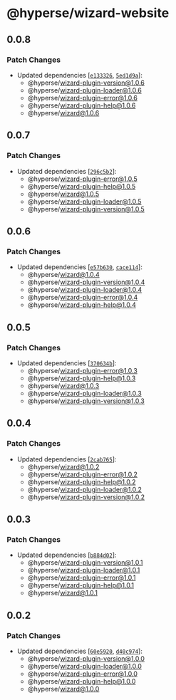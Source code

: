 # @hyperse/wizard-website

## 0.0.8

### Patch Changes

- Updated dependencies [[`e133326`](https://github.com/hyperse-io/wizard/commit/e133326686af6b0a55fe593903cdcb207c47abbd), [`5ed1d9a`](https://github.com/hyperse-io/wizard/commit/5ed1d9a13beaba05a21d1a807737e92748fa2093)]:
  - @hyperse/wizard-plugin-version@1.0.6
  - @hyperse/wizard-plugin-loader@1.0.6
  - @hyperse/wizard-plugin-error@1.0.6
  - @hyperse/wizard-plugin-help@1.0.6
  - @hyperse/wizard@1.0.6

## 0.0.7

### Patch Changes

- Updated dependencies [[`296c5b2`](https://github.com/hyperse-io/wizard/commit/296c5b258c7c274308c5628b3693b089f2937c7c)]:
  - @hyperse/wizard-plugin-error@1.0.5
  - @hyperse/wizard-plugin-help@1.0.5
  - @hyperse/wizard@1.0.5
  - @hyperse/wizard-plugin-loader@1.0.5
  - @hyperse/wizard-plugin-version@1.0.5

## 0.0.6

### Patch Changes

- Updated dependencies [[`e57b630`](https://github.com/hyperse-io/wizard/commit/e57b630eb8aaff52e994adb2f990cf634a6afde0), [`cace114`](https://github.com/hyperse-io/wizard/commit/cace114783731b6f5e2ec6c2994ea9df6935dc6c)]:
  - @hyperse/wizard@1.0.4
  - @hyperse/wizard-plugin-version@1.0.4
  - @hyperse/wizard-plugin-loader@1.0.4
  - @hyperse/wizard-plugin-error@1.0.4
  - @hyperse/wizard-plugin-help@1.0.4

## 0.0.5

### Patch Changes

- Updated dependencies [[`370634b`](https://github.com/hyperse-io/wizard/commit/370634b2c6a50cc75ba6636a3aa1af5871b9a12f)]:
  - @hyperse/wizard-plugin-error@1.0.3
  - @hyperse/wizard-plugin-help@1.0.3
  - @hyperse/wizard@1.0.3
  - @hyperse/wizard-plugin-loader@1.0.3
  - @hyperse/wizard-plugin-version@1.0.3

## 0.0.4

### Patch Changes

- Updated dependencies [[`2cab765`](https://github.com/hyperse-io/wizard/commit/2cab765cb78f5fbbd6bb1d3f04ea4063aebc3da8)]:
  - @hyperse/wizard@1.0.2
  - @hyperse/wizard-plugin-error@1.0.2
  - @hyperse/wizard-plugin-help@1.0.2
  - @hyperse/wizard-plugin-loader@1.0.2
  - @hyperse/wizard-plugin-version@1.0.2

## 0.0.3

### Patch Changes

- Updated dependencies [[`b884d02`](https://github.com/hyperse-io/wizard/commit/b884d02cebe63a2dbeace4a44c25bc8bfcfb7c03)]:
  - @hyperse/wizard-plugin-version@1.0.1
  - @hyperse/wizard-plugin-loader@1.0.1
  - @hyperse/wizard-plugin-error@1.0.1
  - @hyperse/wizard-plugin-help@1.0.1
  - @hyperse/wizard@1.0.1

## 0.0.2

### Patch Changes

- Updated dependencies [[`60e5920`](https://github.com/hyperse-io/wizard/commit/60e592057bf1ffa3690b5ed06874507c26389105), [`d40c974`](https://github.com/hyperse-io/wizard/commit/d40c97417bbad7ea3a0a0aeb24fdc831075c84ce)]:
  - @hyperse/wizard-plugin-version@1.0.0
  - @hyperse/wizard-plugin-loader@1.0.0
  - @hyperse/wizard-plugin-error@1.0.0
  - @hyperse/wizard-plugin-help@1.0.0
  - @hyperse/wizard@1.0.0
